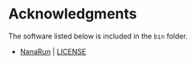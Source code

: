 # Acknowledgments

The software listed below is included in the ``bin`` folder.

- [NanaRun](https://github.com/M2Team/NanaRun) | [LICENSE](https://github.com/M2Team/NanaRun/blob/main/License.md)
